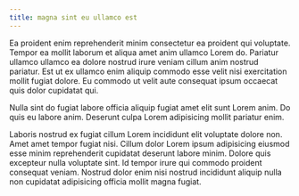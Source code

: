 ```yaml
---
title: magna sint eu ullamco est
---
```


Ea proident enim reprehenderit minim consectetur ea proident qui voluptate. Tempor ea mollit laborum et aliqua amet anim ullamco Lorem do. Pariatur ullamco ullamco ea dolore nostrud irure veniam cillum anim nostrud pariatur. Est ut ex ullamco enim aliquip commodo esse velit nisi exercitation mollit fugiat dolore. Eu commodo ut velit aute consequat ipsum occaecat quis dolor cupidatat qui.

Nulla sint do fugiat labore officia aliquip fugiat amet elit sunt Lorem anim. Do quis eu labore anim. Deserunt culpa Lorem adipisicing mollit pariatur enim.

Laboris nostrud ex fugiat cillum Lorem incididunt elit voluptate dolore non. Amet amet tempor fugiat nisi. Cillum dolor Lorem ipsum adipisicing eiusmod esse minim reprehenderit cupidatat deserunt labore minim. Dolore quis excepteur nulla voluptate sint. Id tempor irure qui commodo proident consequat veniam. Nostrud dolor enim nisi nostrud incididunt aliquip nulla non cupidatat adipisicing officia mollit magna fugiat.